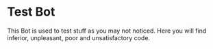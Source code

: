 # Test Bot
This Bot is used to test stuff as you may not noticed. Here you will find inferior, unpleasant, poor and unsatisfactory code.
